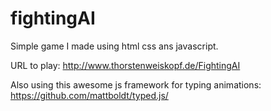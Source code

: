 # fightingAI
Simple game I made using html css ans javascript.

URL to play: http://www.thorstenweiskopf.de/FightingAI

Also using this awesome js framework for typing animations: https://github.com/mattboldt/typed.js/



